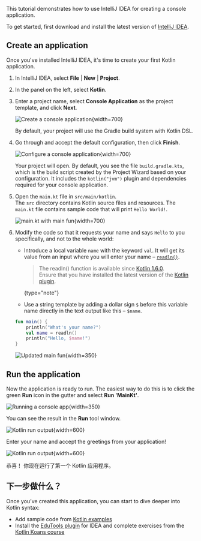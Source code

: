 [//]: # (title: Kotlin/JVM 入门)

This tutorial demonstrates how to use IntelliJ IDEA for creating a console application.

To get started, first download and install the latest version of [IntelliJ IDEA](https://www.jetbrains.com/idea/download/index.html).

## Create an application 

Once you've installed IntelliJ IDEA, it's time to create your first Kotlin application.

1. In IntelliJ IDEA, select **File** | **New** | **Project**.
2. In the panel on the left, select **Kotlin**.
3. Enter a project name, select **Console Application** as the project template, and click **Next**.
   
   ![Create a console application](jvm-new-project-1.png){width=700}
   
   By default, your project will use the Gradle build system with Kotlin DSL.

4. Go through and accept the default configuration, then click **Finish**.
  
   ![Configure a console application](jvm-new-project-2.png){width=700}

   Your project will open. By default, you see the file `build.gradle.kts`, which is the build script created by the Project 
   Wizard based on your configuration. It includes the `kotlin("jvm")` plugin and dependencies required for your console application.

5. Open the `main.kt` file in `src/main/kotlin`.  
   The `src` directory contains Kotlin source files and resources. The `main.kt` file contains sample code that will print 
   `Hello World!`.

   ![main.kt with main fun](jvm-main-kt-initial.png){width=700}

6. Modify the code so that it requests your name and says `Hello` to you specifically, and not to the whole world:
   
   * Introduce a local variable `name` with the keyword `val`. It will get its value from an input where you will enter your name – [`readln()`](https://kotlinlang.org/api/latest/jvm/stdlib/kotlin.io/readln.html).
     
     > The readln() function is available since [Kotlin 1.6.0](whatsnew16.md#new-readline-functions).  
     > Ensure that you have installed the latest version of the [Kotlin plugin](releases.md).
     > 
     {type="note"}

   * Use a string template by adding a dollar sign `$` before this variable name directly in the text output like this – `$name`.
   
   ```kotlin
   fun main() {
       println("What's your name?")
       val name = readln()
       println("Hello, $name!")
   }
   ```

   ![Updated main fun](jvm-main-kt-updated.png){width=350}

## Run the application

Now the application is ready to run. The easiest way to do this is to click the green **Run** icon in the gutter and select **Run 'MainKt'**.

![Running a console app](jvm-run-app.png){width=350}

You can see the result in the **Run** tool window.

![Kotlin run output](jvm-output-1.png){width=600}
   
Enter your name and accept the greetings from your application! 

![Kotlin run output](jvm-output-2.png){width=600}

恭喜！ 你现在运行了第一个 Kotlin 应用程序。

## 下一步做什么？

Once you’ve created this application, you can start to dive deeper into Kotlin syntax:

*   Add sample code from [Kotlin examples](https://play.kotlinlang.org/byExample/overview) 
*   Install the [EduTools plugin](https://plugins.jetbrains.com/plugin/10081-edutools) for IDEA and complete exercises 
from the [Kotlin Koans course](https://www.jetbrains.com/help/education/learner-start-guide.html?section=Kotlin%20Koans)